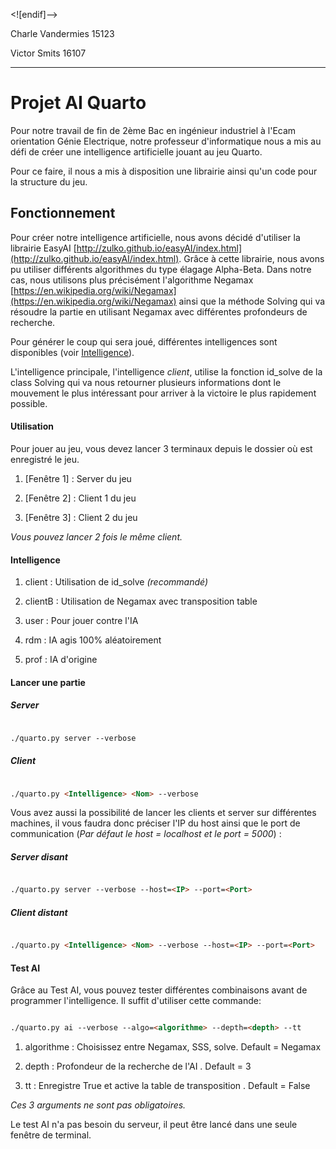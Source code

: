 
<![endif]-->

Charle Vandermies 15123

Victor Smits 16107

___

# Projet AI Quarto

Pour notre travail de fin de 2ème Bac en ingénieur industriel à l'Ecam orientation Génie Electrique, notre professeur d'informatique nous a mis au défi de créer une intelligence artificielle jouant au jeu Quarto.

Pour ce faire, il nous a mis à disposition une librairie ainsi qu'un code pour la structure du jeu.

## Fonctionnement

Pour créer notre intelligence artificielle, nous avons décidé d'utiliser la librairie EasyAI [http://zulko.github.io/easyAI/index.html](http://zulko.github.io/easyAI/index.html). Grâce à cette librairie, nous avons pu utiliser différents algorithmes du type élagage Alpha-Beta. Dans notre cas, nous utilisons plus précisément l'algorithme Negamax [https://en.wikipedia.org/wiki/Negamax](https://en.wikipedia.org/wiki/Negamax) ainsi que la méthode Solving qui va résoudre la partie en utilisant Negamax avec différentes profondeurs de recherche.

Pour générer le coup qui sera joué, différentes intelligences sont disponibles (voir [Intelligence](#intelligence)).

L'intelligence principale, l'intelligence *client*, utilise la fonction id_solve de la class Solving qui va nous retourner plusieurs informations dont le mouvement le plus intéressant pour arriver à la victoire le plus rapidement possible.

#### Utilisation

Pour jouer au jeu, vous devez lancer 3 terminaux depuis le dossier où est enregistré le jeu.

1. [Fenêtre 1] : Server du jeu

2. [Fenêtre 2] : Client 1 du jeu

3. [Fenêtre 3] : Client 2 du jeu

*Vous pouvez lancer 2 fois le même client.*

#### Intelligence

1. client : Utilisation de id_solve *(recommandé)*

2. clientB : Utilisation de Negamax avec transposition table

3. user : Pour jouer contre l'IA

4. rdm : IA agis 100% aléatoirement

5. prof : IA d'origine

#### Lancer une partie

##### Server

``` html

./quarto.py server --verbose

```

##### Client

```html

./quarto.py <Intelligence> <Nom> --verbose

```

Vous avez aussi la possibilité de lancer les clients et server sur différentes machines, il vous faudra donc préciser l'IP du host ainsi que le port de communication (*Par défaut le host = localhost et le port = 5000*) :

##### Server disant

```html

./quarto.py server --verbose --host=<IP> --port=<Port>

```

##### Client distant

```html

./quarto.py <Intelligence> <Nom> --verbose --host=<IP> --port=<Port>

```

#### Test AI

Grâce au Test AI, vous pouvez tester différentes combinaisons avant de programmer l'intelligence. Il suffit d'utiliser cette commande:

```html

./quarto.py ai --verbose --algo=<algorithme> --depth=<depth> --tt

```

1. algorithme : Choisissez entre Negamax, SSS, solve. Default = Negamax

2. depth : Profondeur de la recherche de l'AI . Default = 3

3. tt : Enregistre True et active la table de transposition . Default = False

*Ces 3 arguments ne sont pas obligatoires.*

Le test AI n'a pas besoin du serveur, il peut être lancé dans une seule fenêtre de terminal.
<!--stackedit_data:
eyJoaXN0b3J5IjpbLTg3NjA0Njk5NSwtMjIzNDA0NzE2LDUyMT
IzMjU1NywzMTA5NjEyMDksLTE4MzE5MzMxNDUsOTE2Mjg0NjQ3
LC01MDQ3MzkxNjUsODEzMTk0MDg5LC0xODgyMTI2Mjc3LC0xOD
gyMTI2Mjc3LC0xODgyMTI2Mjc3LC0xMjkyODk0MDgzLDExOTMy
OTMwNDEsMTg4NjgwMzk0OSwtNDUxOTI1MDExLC0xNDYwNDcyND
IxLC0xNDYwNDcyNDIxLDkyMjY0NzY3LC0xNDU2MzkzMjMxLDEx
Njg1ODA4ODhdfQ==
-->